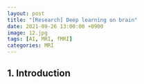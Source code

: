 ```yaml
---
layout: post
title: "[Research] Deep learning on brain"
date: 2021-09-26 13:00:00 +0900
image: 12.jpg
tags: [AI, MRI, fMRI]
categories: MRI
---
```


## 1. Introduction
  
